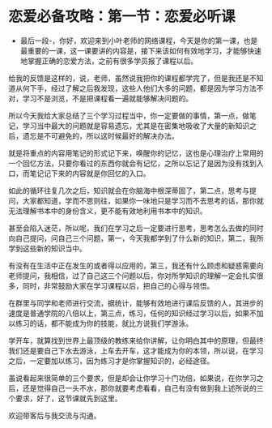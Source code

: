 # 恋爱必备攻略：第一节：恋爱必听课

- 最后一段-，你好，欢迎来到小叶老师的网络课程，今天是你的第一课，也是最重要的一课，这一课要讲的内容是，接下来该如何有效地学习，才能够快速地掌握正确的恋爱方法，之前有很多学员报了课程以后。

给我的反馈是这样的，说，老师，虽然说我把你的课程都学完了，但是我还是不知道从何下手，经过了解之后我发现，这些人他们大多的问题，都是因为学习方法不对，学习不是浏览，不是把课程看一遍就能够解决问题的。

所以今天我给大家总结了三个学习过程当中，你一定要做的事情，第一点，做笔记，学习当中最大的问题就是容易遗忘，尤其是在密集地吸收了大量的新知识之后，遗忘是不可避免的，所以这时候最好的解决办法。

就是将重点的内容用笔记的形式记下来，唤醒你的记忆，这也是心理治疗上常用的一个回忆方法，只要你看过的东西你就会有记忆，之所以忘记了是因为没有找到入口，而笔记记下来的内容就是你回忆的入口。

如此的循环往复几次之后，知识就会在你脑海中根深蒂固了，第二点，思考与提问，大家都知道，学而不思则往，如果你一味地只是学习而不去思考的话，那你就无法理解书本中的身份含义，更不能有效地利用书本中的知识。

甚至会陷入迷茫，所以呢，我们在学习之后一定要进行思考，思考怎么去做的同时向自己提问，问自己三个问题，第一，今天我都学到了什么新的知识，第二，我所学到这些新的知识当中。

有没有在生活中正在发生的或者得以应用的，第三，我还有什么顾虑和疑惑需要向老师提问，我相信，过了自己这三个问题以后，你对所学知识的理解一定会扎实很多，同时，非常鼓励大家在学习课程以后，把自己的心得与领悟。

在群里与同学和老师进行交流，据统计，能够有效地进行课后反馈的人，其进步的速度是普通学院的八倍以上，第三点，练习，任何的知识经过学习以后，如果不加以练习的话，都不能成为你的技能，就比方说我们学游泳。

学开车，就算找到世界上最顶级的教练来给你讲解，让你明白其中的原理，但最终我们还是要自己下水去游泳，上车去开车，这才能成为你的本领，所以说，在学习之后，一定要加以练习，因为练习才是你掌握知识的，必经途径。

虽说看起来很简单的三个要求，但是却会让你学习十门功倍，如果说，在你学习之后，还是觉得自己一头不水，那你就要考虑看看，自己有没有做到我上述所说的三个要求，好了，这节课就先到这里。

欢迎带客后与我交流与沟通。